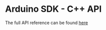 # Arduino SDK - C++ API

The full API reference can be found [here](https://iotexproject.github.io/iotex-arduino)&#x20;
